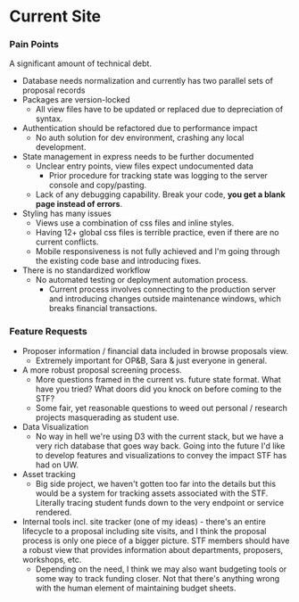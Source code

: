 # Current Site

### Pain Points
A significant amount of technical debt.

- Database needs normalization and currently has two parallel sets of proposal records
- Packages are version-locked
  - All view files have to be updated or replaced due to depreciation of syntax.
- Authentication should be refactored due to performance impact
  - No auth solution for dev environment, crashing any local development.
- State management in express needs to be further documented
  - Unclear entry points, view files expect undocumented data
    - Prior procedure for tracking state was logging to the server console and copy/pasting.
  - Lack of any debugging capability. Break your code, **you get a blank page instead of errors**.
- Styling has many issues
  - Views use a combination of css files and inline styles.
  - Having 12+ global css files is terrible practice, even if there are no current conflicts.
  - Mobile responsiveness is not fully achieved and I'm going through the existing code base and introducing fixes.
- There is no standardized workflow
  - No automated testing or deployment automation process.
    - Current process involves connecting to the production server and introducing changes outside maintenance windows, which breaks financial transactions.

### Feature Requests

- Proposer information / financial data included in browse proposals view.
  - Extremely important for OP&B, Sara & just everyone in general.
- A more robust proposal screening process.
  - More questions framed in the current vs. future state format. What have you tried? What doors did you knock on before coming to the STF?
  - Some fair, yet reasonable questions to weed out personal / research projects masquerading as student use.
- Data Visualization
  - No way in hell we're using D3 with the current stack, but we have a very rich database that goes way back. Going into the future I'd like to develop features and visualizations to convey the impact STF has had on UW.
- Asset tracking
  - Big side project, we haven't gotten too far into the details but this would be a system for tracking assets associated with the STF. Literally tracing student funds down to the very endpoint or service rendered.
- Internal tools incl. site tracker (one of my ideas) - there's an entire lifecycle to a proposal including site visits, and I think the proposal process is only one piece of a bigger picture. STF members should have a robust view that provides information about departments, proposers, workshops, etc.
  - Depending on the need, I think we may also want budgeting tools or some way to track funding closer. Not that there's anything wrong with the human element of maintaining budget sheets.
